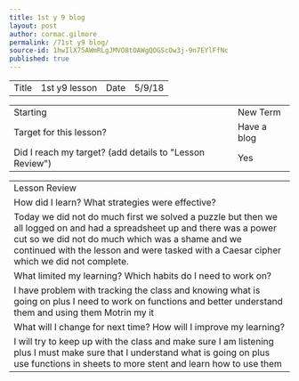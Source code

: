 ```yaml
---
title: 1st y 9 blog
layout: post
author: cormac.gilmore
permalink: /71st y9 blog/
source-id: 1hwIlX75AWmRLgJMVO8tOAWgQOGScOw3j-9n7EYlFfNc
published: true
---
```

<table>
  <tr>
    <td>Title</td>
    <td>1st y9 lesson </td>
    <td>Date</td>
    <td>5/9/18</td>
  </tr>
</table>


<table>
  <tr>
    <td>Starting </td>
    <td>New Term </td>
  </tr>
  <tr>
    <td>Target for this lesson?</td>
    <td>Have a blog </td>
  </tr>
  <tr>
    <td>Did I reach my target? 
(add details to "Lesson Review")</td>
    <td>Yes </td>
  </tr>
</table>


<table>
  <tr>
    <td>Lesson Review</td>
  </tr>
  <tr>
    <td>How did I learn? What strategies were effective? </td>
  </tr>
  <tr>
    <td>Today we did not do much first we solved a puzzle but then we all logged on and had a spreadsheet up and there was a power cut so we did not do much which was a shame and we continued with the lesson and were tasked with a Caesar cipher which we did not complete. </td>
  </tr>
  <tr>
    <td>What limited my learning? Which habits do I need to work on? </td>
  </tr>
  <tr>
    <td>I have problem with tracking the class and knowing what is going on plus I need to work on functions and better understand them and using them Motrin my it </td>
  </tr>
  <tr>
    <td>What will I change for next time? How will I improve my learning?</td>
  </tr>
  <tr>
    <td>I will try to keep up with the class and make sure I am listening plus I must make sure that I understand what is going on plus use functions in sheets to more stent and learn how to use them </td>
  </tr>
</table>



